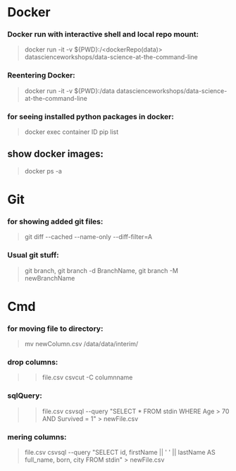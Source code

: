 # Docker

### Docker run with interactive shell and local repo mount:
> docker run -it -v ${PWD}:/<dockerRepo(data)> datascienceworkshops/data-science-at-the-command-line <p>
  
### Reentering Docker:
> docker run -it -v ${PWD}:/data datascienceworkshops/data-science-at-the-command-line <p>
  
### for seeing installed python packages in docker:
> docker exec container ID pip list

## show docker images:
> docker ps -a
  
 
# Git

### for showing added git files: 
> git diff --cached --name-only --diff-filter=A <p>

### Usual git stuff:
> git branch, git branch -d BranchName, git branch -M newBranchName
  
  
# Cmd

### for moving file to directory: 
> mv newColumn.csv /data/data/interim/

### drop columns:
> >file.csv csvcut -C columnname

### sqlQuery:
> >file.csv csvsql --query "SELECT * FROM stdin WHERE Age > 70 AND Survived = 1" > newFile.csv

### mering columns:
> file.csv csvsql --query "SELECT id, firstName || ' ' || lastName AS full_name, born, city FROM stdin" > newFile.csv
